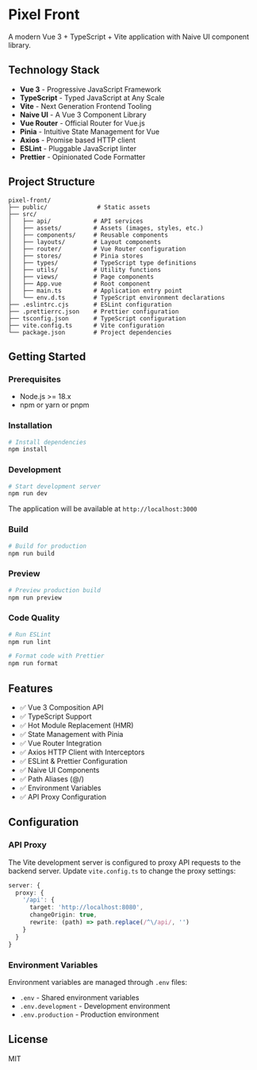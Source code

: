 # Pixel Front

A modern Vue 3 + TypeScript + Vite application with Naive UI component library.

## Technology Stack

- **Vue 3** - Progressive JavaScript Framework
- **TypeScript** - Typed JavaScript at Any Scale
- **Vite** - Next Generation Frontend Tooling
- **Naive UI** - A Vue 3 Component Library
- **Vue Router** - Official Router for Vue.js
- **Pinia** - Intuitive State Management for Vue
- **Axios** - Promise based HTTP client
- **ESLint** - Pluggable JavaScript linter
- **Prettier** - Opinionated Code Formatter

## Project Structure

```
pixel-front/
├── public/              # Static assets
├── src/
│   ├── api/            # API services
│   ├── assets/         # Assets (images, styles, etc.)
│   ├── components/     # Reusable components
│   ├── layouts/        # Layout components
│   ├── router/         # Vue Router configuration
│   ├── stores/         # Pinia stores
│   ├── types/          # TypeScript type definitions
│   ├── utils/          # Utility functions
│   ├── views/          # Page components
│   ├── App.vue         # Root component
│   ├── main.ts         # Application entry point
│   └── env.d.ts        # TypeScript environment declarations
├── .eslintrc.cjs       # ESLint configuration
├── .prettierrc.json    # Prettier configuration
├── tsconfig.json       # TypeScript configuration
├── vite.config.ts      # Vite configuration
└── package.json        # Project dependencies

```

## Getting Started

### Prerequisites

- Node.js >= 18.x
- npm or yarn or pnpm

### Installation

```bash
# Install dependencies
npm install
```

### Development

```bash
# Start development server
npm run dev
```

The application will be available at `http://localhost:3000`

### Build

```bash
# Build for production
npm run build
```

### Preview

```bash
# Preview production build
npm run preview
```

### Code Quality

```bash
# Run ESLint
npm run lint

# Format code with Prettier
npm run format
```

## Features

- ✅ Vue 3 Composition API
- ✅ TypeScript Support
- ✅ Hot Module Replacement (HMR)
- ✅ State Management with Pinia
- ✅ Vue Router Integration
- ✅ Axios HTTP Client with Interceptors
- ✅ ESLint & Prettier Configuration
- ✅ Naive UI Components
- ✅ Path Aliases (@/)
- ✅ Environment Variables
- ✅ API Proxy Configuration

## Configuration

### API Proxy

The Vite development server is configured to proxy API requests to the backend server. Update `vite.config.ts` to change the proxy settings:

```typescript
server: {
  proxy: {
    '/api': {
      target: 'http://localhost:8080',
      changeOrigin: true,
      rewrite: (path) => path.replace(/^\/api/, '')
    }
  }
}
```

### Environment Variables

Environment variables are managed through `.env` files:

- `.env` - Shared environment variables
- `.env.development` - Development environment
- `.env.production` - Production environment

## License

MIT
